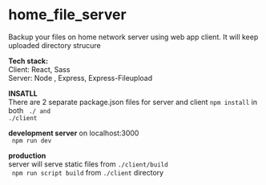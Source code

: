 # home_file_server
Backup your files on home network server using web app client.
It will keep uploaded directory strucure 

<b>Tech stack: </b> <br />
Client: React, Sass <br />
Server: Node , Express, Express-Fileupload <br />

<b>INSATLL</b><br />
There are 2 separate package.json files for server and client
<code>npm install</code> in both <code> ./ and ./client </code>

<b>development server</b> on localhost:3000 <br />
<code> npm run dev </code>

<b>production</b> <br />
server will serve static files from <code>./client/build</code> <br/>
<code> npm run script build</code> from <code>./client</code> directory
